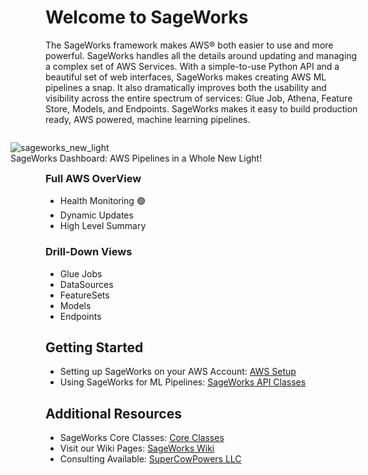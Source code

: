 # Welcome to SageWorks
The SageWorks framework makes AWS® both easier to use and more powerful. SageWorks handles all the details around updating and managing a complex set of AWS Services. With a simple-to-use Python API and a beautiful set of web interfaces, SageWorks makes creating AWS ML pipelines a snap. It also dramatically improves both the usability and visibility across the entire spectrum of services: Glue Job, Athena, Feature Store, Models, and Endpoints. SageWorks makes it easy to build production ready, AWS powered, machine learning pipelines.

<figure style="float: right; width: 520px;">
<img alt="sageworks_new_light" src="https://github.com/SuperCowPowers/sageworks/assets/4806709/5f8b32a2-ed72-45f2-bd96-91b7bbbccff4">
<figcaption>SageWorks Dashboard: AWS Pipelines in a Whole New Light!</figcaption>
</figure>

### Full AWS OverView
- Health Monitoring 🟢
- Dynamic Updates
- High Level Summary

### Drill-Down Views
- Glue Jobs
- DataSources
- FeatureSets
- Models
- Endpoints



## Getting Started
- Setting up SageWorks on your AWS Account: [AWS Setup](aws_setup/core_stack.md)
- Using SageWorks for ML Pipelines: [SageWorks API Classes](api_classes/overview.md)

## Additional Resources
- SageWorks Core Classes: [Core Classes](core_classes/overview.md)
- Visit our Wiki Pages: [SageWorks Wiki](https://github.com/SuperCowPowers/sageworks/wiki)
- Consulting Available: [SuperCowPowers LLC](https://www.supercowpowers.com)
